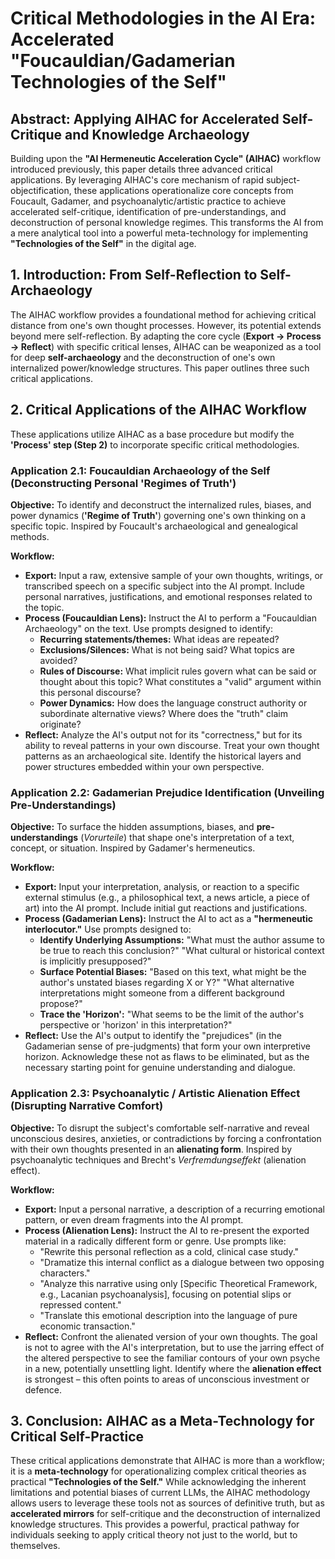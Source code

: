 # **Critical Methodologies in the AI Era: Accelerated "Foucauldian/Gadamerian Technologies of the Self"**

## **Abstract: Applying AIHAC for Accelerated Self-Critique and Knowledge Archaeology**

Building upon the **"AI Hermeneutic Acceleration Cycle" (AIHAC)** workflow introduced previously, this paper details three advanced critical applications. By leveraging AIHAC's core mechanism of rapid subject-objectification, these applications operationalize core concepts from Foucault, Gadamer, and psychoanalytic/artistic practice to achieve accelerated self-critique, identification of pre-understandings, and deconstruction of personal knowledge regimes. This transforms the AI from a mere analytical tool into a powerful meta-technology for implementing **"Technologies of the Self"** in the digital age.

## **1\. Introduction: From Self-Reflection to Self-Archaeology**

The AIHAC workflow provides a foundational method for achieving critical distance from one's own thought processes. However, its potential extends beyond mere self-reflection. By adapting the core cycle (**Export → Process → Reflect**) with specific critical lenses, AIHAC can be weaponized as a tool for deep **self-archaeology** and the deconstruction of one's own internalized power/knowledge structures. This paper outlines three such critical applications.

## **2\. Critical Applications of the AIHAC Workflow**

These applications utilize AIHAC as a base procedure but modify the **'Process' step (Step 2\)** to incorporate specific critical methodologies.

### **Application 2.1: Foucauldian Archaeology of the Self (Deconstructing Personal 'Regimes of Truth')**

**Objective:** To identify and deconstruct the internalized rules, biases, and power dynamics (**'Regime of Truth'**) governing one's own thinking on a specific topic. Inspired by Foucault's archaeological and genealogical methods.

**Workflow:**

* **Export:** Input a raw, extensive sample of your own thoughts, writings, or transcribed speech on a specific subject into the AI prompt. Include personal narratives, justifications, and emotional responses related to the topic.  
* **Process (Foucauldian Lens):** Instruct the AI to perform a "Foucauldian Archaeology" on the text. Use prompts designed to identify:  
  * **Recurring statements/themes:** What ideas are repeated?  
  * **Exclusions/Silences:** What is not being said? What topics are avoided?  
  * **Rules of Discourse:** What implicit rules govern what can be said or thought about this topic? What constitutes a "valid" argument within this personal discourse?  
  * **Power Dynamics:** How does the language construct authority or subordinate alternative views? Where does the "truth" claim originate?  
* **Reflect:** Analyze the AI's output not for its "correctness," but for its ability to reveal patterns in your own discourse. Treat your own thought patterns as an archaeological site. Identify the historical layers and power structures embedded within your own perspective.

### **Application 2.2: Gadamerian Prejudice Identification (Unveiling Pre-Understandings)**

**Objective:** To surface the hidden assumptions, biases, and **pre-understandings** (*Vorurteile*) that shape one's interpretation of a text, concept, or situation. Inspired by Gadamer's hermeneutics.

**Workflow:**

* **Export:** Input your interpretation, analysis, or reaction to a specific external stimulus (e.g., a philosophical text, a news article, a piece of art) into the AI prompt. Include initial gut reactions and justifications.  
* **Process (Gadamerian Lens):** Instruct the AI to act as a **"hermeneutic interlocutor."** Use prompts designed to:  
  * **Identify Underlying Assumptions:** "What must the author assume to be true to reach this conclusion?" "What cultural or historical context is implicitly presupposed?"  
  * **Surface Potential Biases:** "Based on this text, what might be the author's unstated biases regarding X or Y?" "What alternative interpretations might someone from a different background propose?"  
  * **Trace the 'Horizon':** "What seems to be the limit of the author's perspective or 'horizon' in this interpretation?"  
* **Reflect:** Use the AI's output to identify the "prejudices" (in the Gadamerian sense of pre-judgments) that form your own interpretive horizon. Acknowledge these not as flaws to be eliminated, but as the necessary starting point for genuine understanding and dialogue.

### **Application 2.3: Psychoanalytic / Artistic Alienation Effect (Disrupting Narrative Comfort)**

**Objective:** To disrupt the subject's comfortable self-narrative and reveal unconscious desires, anxieties, or contradictions by forcing a confrontation with their own thoughts presented in an **alienating form**. Inspired by psychoanalytic techniques and Brecht's *Verfremdungseffekt* (alienation effect).

**Workflow:**

* **Export:** Input a personal narrative, a description of a recurring emotional pattern, or even dream fragments into the AI prompt.  
* **Process (Alienation Lens):** Instruct the AI to re-present the exported material in a radically different form or genre. Use prompts like:  
  * "Rewrite this personal reflection as a cold, clinical case study."  
  * "Dramatize this internal conflict as a dialogue between two opposing characters."  
  * "Analyze this narrative using only \[Specific Theoretical Framework, e.g., Lacanian psychoanalysis\], focusing on potential slips or repressed content."  
  * "Translate this emotional description into the language of pure economic transaction."  
* **Reflect:** Confront the alienated version of your own thoughts. The goal is not to agree with the AI's interpretation, but to use the jarring effect of the altered perspective to see the familiar contours of your own psyche in a new, potentially unsettling light. Identify where the **alienation effect** is strongest – this often points to areas of unconscious investment or defence.

## **3\. Conclusion: AIHAC as a Meta-Technology for Critical Self-Practice**

These critical applications demonstrate that AIHAC is more than a workflow; it is a **meta-technology** for operationalizing complex critical theories as practical **"Technologies of the Self."** While acknowledging the inherent limitations and potential biases of current LLMs, the AIHAC methodology allows users to leverage these tools not as sources of definitive truth, but as **accelerated mirrors** for self-critique and the deconstruction of internalized knowledge structures. This provides a powerful, practical pathway for individuals seeking to apply critical theory not just to the world, but to themselves.